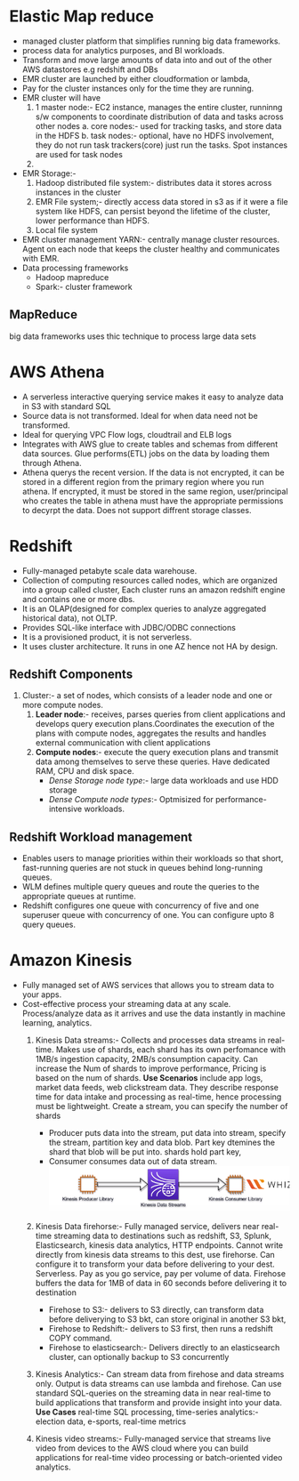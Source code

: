 # Elastic Map reduce
- managed cluster platform that simplifies running big data frameworks.
- process data for analytics purposes, and BI workloads.
- Transform and move large amounts of data into and out of the other AWS datastores e.g redshift and DBs
- EMR cluster are launched by either cloudformation or lambda, 
- Pay for the cluster instances only for the time they are running.
- EMR cluster will have 
    1. 1 master node:- EC2 instance, manages the entire cluster, runninng s/w components to coordinate distribution of data and tasks across other nodes
        a. core nodes:- used for tracking tasks, and store data in the HDFS
        b. task nodes:- optional, have no HDFS involvement, they do not run task trackers(core) just run the tasks. Spot instances are used for task nodes
    2. 
- EMR Storage:-
    1. Hadoop distributed file system:- distributes data it stores across instances in the cluster
    2. EMR File system;- directly access data stored in s3 as if it were a file system like HDFS, can persist beyond the lifetime of the cluster, lower performance than HDFS.
    3. Local file system
- EMR cluster management
    YARN:- centrally manage cluster resources. Agent on each node that keeps the cluster healthy and communicates with EMR.
- Data processing frameworks
    - Hadoop mapreduce
    - Spark:- cluster framework
## MapReduce
big data frameworks uses thic technique to process large data sets

# AWS Athena
- A serverless interactive querying service makes it easy to analyze data in S3 with standard SQL
- Source data is not transformed. Ideal for when data need not be transformed.
- Ideal for querying VPC Flow logs, cloudtrail and ELB logs
- Integrates with AWS glue to create tables and schemas from different data sources. Glue performs(ETL) jobs on the data by loading them through Athena.
- Athena querys the recent version. If the data is not encrypted, it can be stored in a different region from the primary region where you run athena. If 
encrypted, it must be stored in the same region, user/principal who creates the table in athena must have the appropriate permissions to decyrpt the data.
Does not support diffrent storage classes.

# Redshift
- Fully-managed petabyte scale data warehouse.
- Collection of computing resources called nodes, which are organized into a group called cluster, Each cluster runs an amazon redshift engine and contains one or more dbs.
- It is an OLAP(designed for complex queries to analyze aggregated historical data), not OLTP.
- Provides SQL-like interface with JDBC/ODBC connections
- It is a provisioned product, it is not serverless.
- It uses cluster architecture. It runs in one AZ hence not HA by design.
## Redshift Components
1. Cluster:- a set of nodes, which consists of a leader node and one or more compute nodes.
    1. **Leader node**:- receives, parses queries from client applications and develops query execution plans.Coordinates the execution of the plans with compute
        nodes, aggregates the results and handles external communication with client applications
    2. **Compute nodes**:- execute the query execution plans and transmit data among themselves to serve these queries. Have dedicated RAM, CPU and disk space.
        - *Dense Storage node type*:- large data workloads and use HDD storage
        - *Dense Compute node types*:- Optmisized for performance-intensive workloads.
## Redshift Workload management
- Enables users to manage priorities within their workloads so that short, fast-running queries are not stuck in queues behind long-running queues.
- WLM defines multiple query queues and route the queries to the appropriate queues at runtime.
- Redshift configures one queue with concurrency of five and one superuser queue with concurrency of one. You can configure upto 8 query queues.

# Amazon Kinesis
- Fully managed set of AWS services that allows you to stream data to your apps.
- Cost-effective process your streaming data at any scale. Process/analyze data as it arrives and use the data instantly in machine learning, analytics.
    1. Kinesis Data streams:- Collects and processes data streams in real-time. Makes use of shards, each shard has its own perfomance with 1MB/s ingestion capacity,
        2MB/s consumption capacity. Can increase the Num of shards to improve performance, Pricing is based on the num of shards. **Use Scenarios** include app logs, 
        market data feeds, web clickstream data. They describe response time for data intake and processing as real-time, hence processing must be lightweight. Create
        a stream, you can specify the number of shards
        - Producer puts data into the stream, put data into stream, specify the stream, partition key and data blob. Part key dtemines the shard that blob will be put into. shards hold part key,
        - Consumer consumes data out of data stream. 
        ![Kinesis Data stream](images/kinesis_data_streams.png)

    2. Kinesis Data firehorse:- Fully managed service, delivers near real-time streaming data to destinations such as redshift, S3, Splunk, Elasticsearch, kinesis data analytics, HTTP endpoints. Cannot write directly from kinesis data streams to this dest, use firehorse. Can configure it to transform your data before delivering to your dest. Serverless. Pay as you go service, pay per volume of data. Firehose buffers the data for 1MB of data in 60 seconds before delivering it to destination
        - Firehose to S3:- delivers to S3 directly, can transform data before deliverying to S3 bkt, can store original in another S3 bkt, 
        - Firehose to Redshift:- delivers to S3 first, then runs a redshift COPY command.
        - Firehose to elasticsearch:- Delivers directly to an elasticsearch cluster, can optionally backup to S3 concurrently
    3. Kinesis Analytics:- Can stream data from firehose and data streams only. Output is data streams can use lambda and firehose. Can use standard SQL-queries on the streaming data in near real-time to build applications that transform and provide insight into your data. **Use Cases** real-time SQL processing, time-series analytics:- election data, e-sports, real-time metrics
    4. Kinesis video streams:- Fully-managed service that streams live video from devices to the AWS cloud where you can build applications for real-time video processing or batch-oriented video analytics.